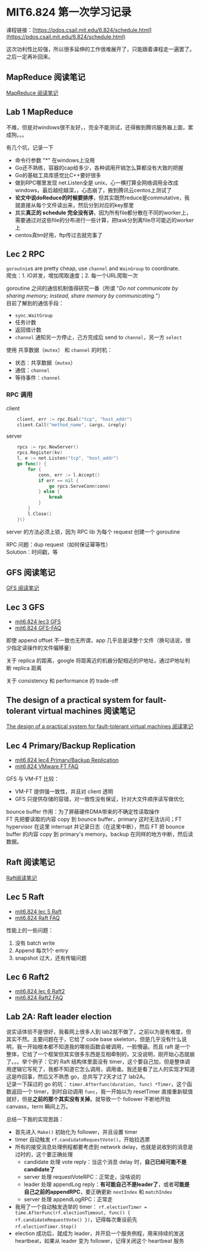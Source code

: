 # MIT6.824 第一次学习记录

课程链接：[https://pdos.csail.mit.edu/6.824/schedule.html](https://pdos.csail.mit.edu/6.824/schedule.html)

这次功利性比较强，所以很多延伸的工作很难展开了，只能跟着课程走一遍罢了。   
之后一定再补回来。

## MapReduce 阅读笔记

[MapReduce 阅读笔记](https://github.com/rsy56640/paper-reading/tree/master/%E5%88%86%E5%B8%83%E5%BC%8F/MapReduce)

## Lab 1 MapReduce

不难，但是对windows很不友好，，完全不能测试，还得搬到腾讯服务器上面，累成狗。。。

有几个坑，记录一下

- 命令行参数 "*" 在windows上没用
- Go还不熟练，容器的cap给多少，各种调用开销怎么算都没有大致的把握
- Go的基础工具库感觉比C++要好很多
- 做到RPC哪里发现 net.Listen全是 unix，心一横打算全网络调用全改成windows，最后越挖越深，，心态崩了，搬到腾讯云centos上测试了
- **论文中说doReduce的时候要排序**，但其实既然reduce是commutative，我就直接从每个文件读出来，然后分到对应的key那里
- 其实**真正的 schedule 完全没有讲**，因为所有file都分散在不同的worker上，需要通过对这些file的分布进行一些计算，把task分到离file尽可能近的worker上
- centos真tm好用，ftp传过去就完事了

## Lec 2 RPC

`goroutnie`s are pretty cheap, use `channel` and `WainGroup` to coordinate.   
爬虫：1. IO并发，增加爬取速度；2. 每一个URL爬取一次

goroutine 之间的通信机制值得研究一番（所谓 "*Do not communicate by sharing memory; instead, share memory by communicating.*"）   
目前了解到的通信手段：

- `sync.WaitGroup`
- 任务计数
- 返回值计数
- `channel` 通知另一方停止，己方完成后 send to `channel`，另一方 `select`

使用 共享数据（`mutex`） 和 `channel` 的时机：

- 状态：共享数据（`mutex`）
- 通信：`channel`
- 等待事件：`channel`

### RPC 调用

client

```go   
    client, err := rpc.Dial("tcp", "host_addr")
    client.Call("method_name", &args, &reply)
```

server

```go   
    rpcs := rpc.NewServer()
    rpcs.Register(kv)
    l, e := net.Listen("tcp", "host_addr")
    go func() {
        for {
            conn, err := l.Accept()
            if err == nil {
                go rpcs.ServeConn(conn)
            } else {
                break
            }
        }
        l.Close()
    }()
```

server 的方法必须上锁，因为 RPC lib 为每个 request 创建一个 goroutine

RPC 问题：dup request（如何保证幂等性）   
Solution：时间戳，等

## GFS 阅读笔记

[GFS 阅读笔记](https://github.com/rsy56640/paper-reading/tree/master/%E5%88%86%E5%B8%83%E5%BC%8F/GFS)

## Lec 3 GFS
- [mit6.824 lec3 GFS](https://pdos.csail.mit.edu/6.824/notes/l-gfs-short.txt)
- [mit6.824 GFS-FAQ](https://pdos.csail.mit.edu/6.824/papers/gfs-faq.txt)

即使 append offset 不一致也无所谓，app 几乎总是读整个文件（换句话说，很少指定读操作的文件偏移量）

关于 replica 的距离，google 将距离近的机器分配相近的IP地址，通过IP地址判断 replica 距离

关于 consistency 和 performance 的 trade-off

## The design of a practical system for fault-tolerant virtual machines 阅读笔记

[The design of a practical system for fault-tolerant virtual machines 阅读笔记](https://github.com/rsy56640/paper-reading/tree/master/%E5%88%86%E5%B8%83%E5%BC%8F/The%20design%20of%20a%20practical%20system%20for%20fault-tolerant%20virtual%20machines)

## Lec 4 Primary/Backup Replication

- [mit6.824 lec4 Primary/Backup Replication](https://pdos.csail.mit.edu/6.824/notes/l-vm-ft.txt)
- [mit6.824 VMware FT FAQ](https://pdos.csail.mit.edu/6.824/papers/vm-ft-faq.txt)

GFS 与 VM-FT 比较：

- VM-FT 提供强一致性，并且对 client 透明
- GFS 只提供存储的容错，对一致性没有保证，针对大文件顺序读写做优化

bounce buffer 作用：为了屏蔽硬件DMA带来的不确定性读取操作   
FT 先把要读取的内容 copy 到 bounce buffer，primary 这时无法访问；FT hypervisor 在这里 interrupt 并记录日志（在这里中断），然后 FT 把 bounce buffer 的内容 copy 到 primary's memory。backup 在同样的地方中断，然后读数据。

## Raft 阅读笔记

[Raft阅读笔记](https://github.com/rsy56640/paper-reading/tree/master/%E5%88%86%E5%B8%83%E5%BC%8F/raft)

## Lec 5 Raft

- [mit6.824 lec 5 Raft](https://pdos.csail.mit.edu/6.824/notes/l-raft.txt)
- [mit6.824 Raft FAQ](https://pdos.csail.mit.edu/6.824/papers/raft-faq.txt)

性能上的一些问题：   
1. 没有 batch write   
2. Append 每次1个 entry   
3. snapshot 过大，还有传输问题   

## Lec 6 Raft2

- [mit6.824 lec 6 Raft2](https://pdos.csail.mit.edu/6.824/notes/l-raft2.txt)
- [mit6.824 Raft2 FAQ](https://pdos.csail.mit.edu/6.824/papers/raft2-faq.txt)

## Lab 2A: Raft leader election

说实话体验不是很好，我看网上很多人到 lab2就不做了，之前以为是有难度，但其实不然。主要问题在于，它给了 code base skeleton，但是几乎没有什么说明，我一开始根本都不知道我的哪些函数会被调用，一脸懵逼。而且 raft 是一个整体，它给了一个框架但其实很多东西是互相牵制的，又没说明，刚开始心态就崩了。。。举个例子：它的 Raft 结构体里面没有 timer，这个要自己加，但是整体调用逻辑它写死了，我都不知道它怎么调用，调用谁。我还是看了比人的实现才知道这是咋回事，然后又不熟悉 go，总共写了2天才过了 lab2A。   
记录一下踩过的 go 的坑： `timer.Afterfunc(duration, func) *Timer`，这个函数返回一个 timer，到时自动调用 `func`，我一开始以为 resetTimer 直接重新赋值就好，但是**之前的那个其实没有关掉**。就导致一个 follower 不断地开始 canvass，term 瞬间上万。

总结一下我的实现思路：

- 首先进入 `Make()` 初始化为 follower，并且设置 timer
- timer 自动触发 `rf.candidateRequestVote()`，开始拉选票
- 所有的接受消息处理例程都要考虑到 network delay，也就是说收到的消息是过时的，这个要正确处理
  - candidate 处理 vote reply：当这个消息 delay 时，**自己已经可能不是candidate了**
  - server 处理 requestVoteRPC：正常走，没啥说的
  - leader 处理 appendLog reply：**有可能自己不是leader了**，或者**可能是自己之前的appendRPC**，要正确更新 `nextIndex` 和 `matchIndex`
  - server 处理 appendLogRPC：正常走
- 我用了一个自动触发选举的 timer： `rf.electionTimer = time.AfterFunc(rf.electionTimeout, func() { rf.candidateRequestVote() })`，记得每次重设前先 `rf.electionTimer.Stop()`
- election 成功后，就成为 leader，并开启一个服务例程，用来持续的发送 heartbeat，如果从 leader 变为 follower，记得关闭这个 heartbeat 服务
